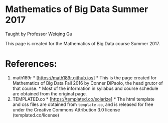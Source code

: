 # Mathematics of Big Data Summer 2017  
Taught by Professor Weiqing Gu

This page is created for the Mathematics of Big Data course Summer 2017.


# References:
  1. math189r
    * [https://math189r.github.ios]
    * This is the page created for Mathematics of Big Data Fall 2016 by
      Conner DiPaolo, the head grutor of that course.
    * Most of the information in syllabus and course schedule are obtained
      from the original page.
  2. TEMPLATED.co
    * [https://templated.co/solarize]
    * The html template and css files are obtained from `template.co`, and
      is released for free under the Creative Commons Attribution 3.0 license (templated.co/license)
